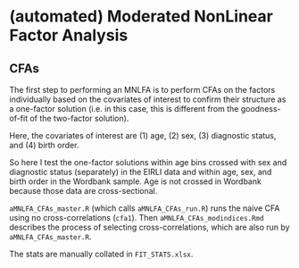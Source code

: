 # (automated) Moderated NonLinear Factor Analysis

## CFAs

The first step to performing an MNLFA is to perform CFAs on the factors individually based 
on the covariates of interest
to confirm their structure as a one-factor solution (i.e. in this case, this is different
from the goodness-of-fit of the two-factor solution). 

Here, the covariates of interest are (1) age, (2) sex, (3) diagnostic status, and 
(4) birth order. 

So here I test the one-factor solutions within age bins crossed with sex and diagnostic status
(separately) in the EIRLI data and within age, sex, and birth order in the Wordbank sample.
Age is not crossed in Wordbank because those data are cross-sectional.

`aMNLFA_CFAs_master.R` (which calls `aMNLFA_CFAs_run.R`) runs the naive CFA using no cross-correlations (`cfa1`).  Then 
`aMNLFA_CFAs_modindices.Rmd` describes the process of selecting cross-correlations, which 
are also run by `aMNLFA_CFAs_master.R`.

The stats are manually collated in `FIT_STATS.xlsx`.